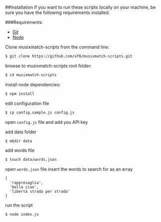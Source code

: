 ##Installation
If you want to run these scripts locally on your machine, be sure you have the following requirements installed.

###Requirements

- [Git](http://git-scm.com/book/en/Getting-Started-Installing-Git)
- [Node](http://nodejs.org/download/)


Clone musixmatch-scripts from the command line:

``` sh
$ git clone https://github.com/uf0/musixmatch-scripts.git
```

browse to musixmatch-scripts root folder:

``` sh
$ cd musixmatch-scripts
```

install node dependencies:

``` sh
$ npm install
```

edit configuration file

```sh
$ cp config.sample.js config.js
```

open ```config.js``` file and add you API key

add data folder

``` sh
$ mkdir data
```

add words file

``` sh
$ touch data/words.json
```

open ```words.json``` file insert the words to search for as an array

```
[
  'rappresaglia',
  'bella ciao',
  'libertà strada per strada'
]
```

run the script

``` sh
$ node index.js
```
